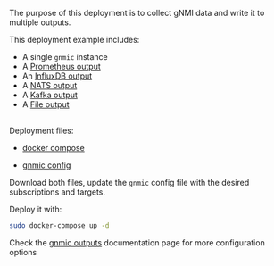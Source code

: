 The purpose of this deployment is to collect gNMI data and write it to multiple outputs.

This deployment example includes:

- A single `gnmic` instance
- A [Prometheus output](../../advanced/multi_outputs/prometheus_output.md)
- An [InfluxDB output](../../advanced/multi_outputs/influxdb_output.md)
- A [NATS output](../../advanced/multi_outputs/nats_output.md)
- A [Kafka output](../../advanced/multi_outputs/kafka_output.md)
- A [File output](../../advanced/multi_outputs/file_output.md)


<div class="mxgraph" style="max-width:100%;border:1px solid transparent;margin:0 auto; display:block;" data-mxgraph="{&quot;page&quot;:12,&quot;zoom&quot;:1.4,&quot;highlight&quot;:&quot;#0000ff&quot;,&quot;nav&quot;:true,&quot;check-visible-state&quot;:true,&quot;resize&quot;:true,&quot;url&quot;:&quot;https://raw.githubusercontent.com/karimra/gnmic/diagrams/diagrams/single_instance_multiple_outputs.drawio&quot;}"></div>

<script type="text/javascript" src="https://cdn.jsdelivr.net/gh/hellt/drawio-js@main/embed2.js?&fetch=https%3A%2F%2Fraw.githubusercontent.com%2Fkarimra%2Fgnmic%2Fdiagrams%2Fsingle_instance_multiple_outputs.drawio" async></script>


Deployment files:

- [docker compose](https://github.com/karimra/gnmic/blob/deployments/examples/deployments/1.single-instance/5.multiple-outputs/docker-compose.yaml)

- [gnmic config](https://github.com/karimra/gnmic/blob/deployments/examples/deployments/1.single-instance/5.multiple-outputs/gnmic1.yaml)

Download both files, update the `gnmic` config file with the desired subscriptions and targets.

Deploy it with:

```bash
sudo docker-compose up -d
```

Check the [gnmic outputs](../../advanced/multi_outputs/output_intro.md) documentation page for more configuration options